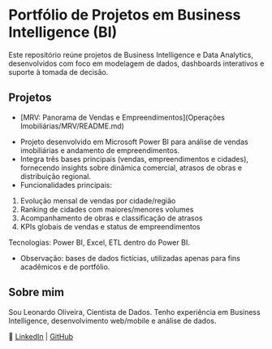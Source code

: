 # Portfólio de Projetos em Business Intelligence (BI)

Este repositório reúne projetos de Business Intelligence e Data Analytics, desenvolvidos com foco em modelagem de dados, dashboards interativos e suporte à tomada de decisão.

## Projetos

- [MRV: Panorama de Vendas e Empreendimentos](Operações Imobiliárias/MRV/README.md)

* Projeto desenvolvido em Microsoft Power BI para análise de vendas imobiliárias e andamento de empreendimentos.
* Integra três bases principais (vendas, empreendimentos e cidades), fornecendo insights sobre dinâmica comercial, atrasos de obras e distribuição regional.
* Funcionalidades principais:

1) Evolução mensal de vendas por cidade/região
2) Ranking de cidades com maiores/menores volumes
3) Acompanhamento de obras e classificação de atrasos
4) KPIs globais de vendas e status de empreendimentos

Tecnologias: Power BI, Excel, ETL dentro do Power BI.

* Observação: bases de dados fictícias, utilizadas apenas para fins acadêmicos e de portfólio.

## Sobre mim
Sou Leonardo Oliveira, Cientista de Dados.
Tenho experiência em Business Intelligence, desenvolvimento web/mobile e análise de dados.

🔗 [LinkedIn](https://www.linkedin.com/in/leo-de-oliveira) | [GitHub](https://github.com/leonardooliveiraoficial)

